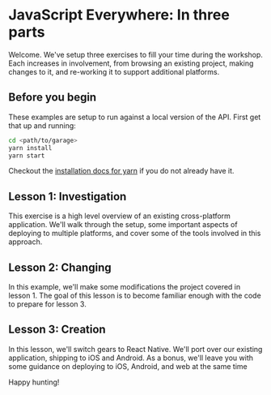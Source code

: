 # JavaScript Everywhere: In three parts

Welcome. We've setup three exercises to fill your time during the
workshop. Each increases in involvement, from browsing an existing
project, making changes to it, and re-working it to support additional
platforms.

## Before you begin

These examples are setup to run against a local version of the
API. First get that up and running:

```bash
cd <path/to/garage>
yarn install
yarn start
```

Checkout the [installation docs for yarn](yarnpkg.com/en/docs/) if you
do not already have it.

## Lesson 1: Investigation

This exercise is a high level overview of an existing cross-platform
application. We'll walk through the setup, some important aspects of
deploying to multiple platforms, and cover some of the tools involved
in this approach.

## Lesson 2: Changing

In this example, we'll make some modifications the project covered in
lesson 1. The goal of this lesson is to become familiar enough with
the code to prepare for lesson 3.

## Lesson 3: Creation

In this lesson, we'll switch gears to React Native. We'll port over
our existing application, shipping to iOS and Android. As a bonus,
we'll leave you with some guidance on deploying to iOS, Android, and
web at the same time

Happy hunting!

